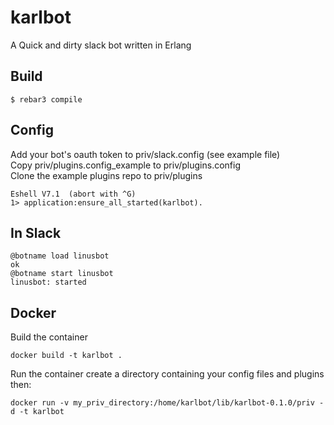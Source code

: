 karlbot
=====

A Quick and dirty slack bot written in Erlang

Build
-----

    $ rebar3 compile


Config
-----

Add your bot's oauth token to priv/slack.config (see example file)  
Copy priv/plugins.config_example to priv/plugins.config  
Clone the example plugins repo to priv/plugins  
  
    Eshell V7.1  (abort with ^G)  
    1> application:ensure_all_started(karlbot).  

In Slack
-----

    @botname load linusbot  
    ok  
    @botname start linusbot  
    linusbot: started  

Docker
-----

Build the container

    docker build -t karlbot .

Run the container
    create a directory containing your config files and plugins then:

    docker run -v my_priv_directory:/home/karlbot/lib/karlbot-0.1.0/priv -d -t karlbot
